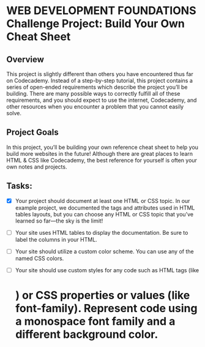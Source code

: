  
# WEB DEVELOPMENT FOUNDATIONS Challenge Project: Build Your Own Cheat Sheet

## Overview

This project is slightly different than others you have encountered thus far on Codecademy. Instead of a step-by-step tutorial, this project contains a series of open-ended requirements which describe the project you’ll be building. There are many possible ways to correctly fulfill all of these requirements, and you should expect to use the internet, Codecademy, and other resources when you encounter a problem that you cannot easily solve.

## Project Goals

In this project, you’ll be building your own reference cheat sheet to help you build more websites in the future! Although there are great places to learn HTML & CSS like Codecademy, the best reference for yourself is often your own notes and projects.

## Tasks:
- [x] Your project should document at least one HTML or CSS topic. In our example project, we documented the tags and attributes used in HTML tables layouts, but you can choose any HTML or CSS topic that you’ve learned so far—the sky is the limit!

- [ ] Your site uses HTML tables to display the documentation. Be sure to label the columns in your HTML.
- [ ] Your site should utilize a custom color scheme. You can use any of the named CSS colors.
- [ ] Your site should use custom styles for any code such as HTML tags (like <h1>) or CSS properties or values (like font-family). Represent code using a monospace font family and a different background color. 
